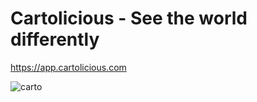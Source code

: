 # Cartolicious - See the world differently

https://app.cartolicious.com

![carto](https://github.com/user-attachments/assets/9668e345-0a37-450b-affa-0421ba33f4d7)
